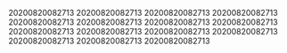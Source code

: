 20200820082713
20200820082713
20200820082713
20200820082713
20200820082713
20200820082713
20200820082713
20200820082713
20200820082713
20200820082713
20200820082713
20200820082713
20200820082713
20200820082713
20200820082713
